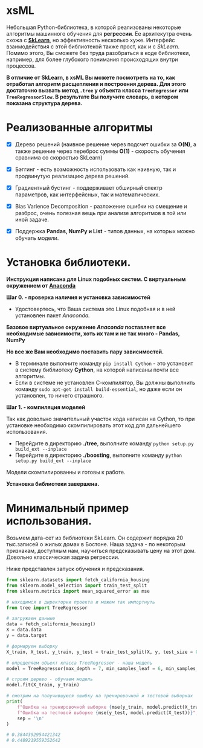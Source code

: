 # xsML

Небольшая Python-библиотека, в которой реализованы некоторые алгоритмы машинного обучения для __регрессии__. Ее архитекутра очень схожа с __[SkLearn](https://github.com/scikit-learn/scikit-learn)__, но эффективность несколько хуже. Интерфейс взаимодействия с этой библиотекой также прост, как и с _SkLearn_. Помимо этого, Вы сможете без труда разобраться в коде библиотеки, например, для более глубокого понимания происходящих внутри процессов. 

__В отличие от SkLearn, в xsML Вы можете посмотреть на то, как отработал алгоритм расщепления и построения дерева. Для этого достаточно вызвать метод `.tree` у объекта класса `TreeRegressor` или `TreeRegressorSlow`. В результате Вы получите словарь, в котором показана структура дерева.__

# Реализованные алгоритмы

- [x] Дерево решений (наивное решение через подсчет ошибки за __O(N)__, а также решение через переброс суммы __O(1)__ - скорость обучения сравнима со скоростью SkLearn)
- [x] Бэггинг - есть возможность использовать как наивную, так и продвинутую реализацию дерева решений.
- [x] Градиентный бустинг - поддерживает обширный спектр параметров, как интерфейсных, так и математических. 
- [x] Bias Varience Decomposition - разложение ошибки на смещение и разброс, очень полезная вещь при анализе алгоритмов в той или иной задаче.
- [x] Поддержка __Pandas, NumPy и List__ - типов данных, на которых можно обучать модели.
 

# Установка библиотеки.

__Инструкция написана для Linux подобных систем. С виртуальным окружением от [Anaconda](https://www.anaconda.com/products/distribution)__

__Шаг 0. - проверка наличия и установка зависимостей__

- Удостовертесь, что Ваша система это Linux подобная и в ней установлен пакет _Anaconda._

__Базовое виртуальное окружение _Anaconda_ поставляет все необходимые зависимости, хоть их там и не так много - Pandas, NumPy__

__Но все же Вам необходимо поставить пару зависимостей.__

- В терминале выполните команду `pip install Cython` - это установит в систему библиотеку __Cython__, на которой написаны почти все алгоритмы.
- Если в системе не установлен С-компилятор, Вы должны выполнить команду `sudo apt-get install build-essential`, но даже если он установлен, то ничего страшного.

__Шаг 1. - компиляция моделей__

Так как довольно значительный участок кода написан на Cython, то при установке необходимо скомпилировать этот код для дальнейшего использования.

- Перейдите в директорию __./tree__, выполните команду `python setup.py build_ext --inplace`
- Перейдите в директорию __./boosting__, выполните команду `python setup.py build_ext --inplace`

Модели скомпилированны и готовы к работе.

__Установка библиотеки завершена.__

# Минимальный пример использования.

Возьмем дата-сет из библиотеки SkLearn. Он содержит порядка 20 тыс.записей о жилых домах в Бостоне. Наша задача - по некоторым признакам, доступным нам, научиться предсказывать цену на этот дом. Довольно классическая задача регрессии.

Ниже представлен запуск обучения и предсказания.

```python
from sklearn.datasets import fetch_california_housing
from sklearn.model_selection import train_test_split
from sklearn.metrics import mean_squared_error as mse

# находимся в директории проекта и можем так импортнуть
from tree import TreeRegressor

# загружаем данные
data = fetch_california_housing()
X = data.data
y = data.target

# формируем выборку
X_train, X_test, y_train, y_test = train_test_split(X, y, test_size = 0.3)

# определяем объект класса TreeRegressor - наша модель
model = TreeRegressor(max_depth = 7, min_samples_leaf = 6, min_samples_split = 2)

# строим дерево - обучаем модель
model.fit(X_train, y_train)

# смотрим на получившуюся ошибку на тренировочной и тестовой выборках
print(
	f"Ошибка на тренировочной выборке {mse(y_train, model.predict(X_train))}",
	f"Ошибка на тестовой выборке {mse(y_test, model.predict(X_test))}",
	sep = '\n'
)

# 0.3844392954421342
# 0.4489219559352642
```


























 

